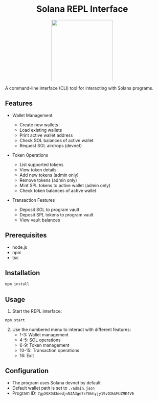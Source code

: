<div align="center">
<h1>Solana REPL Interface</h1> 
<img width="200px" src="https://github.com/user-attachments/assets/15f60a6b-5126-4159-aa95-ced58efbd467" />
</div>

A command-line interface (CLI) tool for interacting with Solana programs.

## Features

- Wallet Management

  - Create new wallets
  - Load existing wallets
  - Print active wallet address
  - Check SOL balances of active wallet
  - Request SOL airdrops (devnet)

- Token Operations

  - List supported tokens
  - View token details
  - Add new tokens (admin only)
  - Remove tokens (admin only)
  - Mint SPL tokens to active wallet (admin only)
  - Check token balances of active wallet

- Transaction Features
  - Deposit SOL to program vault
  - Deposit SPL tokens to program vault
  - View vault balances

## Prerequisites

- node.js
- npm
- tsc

## Installation

```bash
npm install
```

## Usage

1. Start the REPL interface:

```bash
npm start
```

2. Use the numbered menu to interact with different features:
   - 1-3: Wallet management
   - 4-5: SOL operations
   - 6-9: Token management
   - 10-15: Transaction operations
   - 16: Exit

## Configuration

- The program uses Solana devnet by default
- Default wallet path is set to `./admin.json`
- Program ID: `7gyXGXDd3medjvNJA3ge7sYAkhyjy19vQ3kbMdZ9K4V6`
